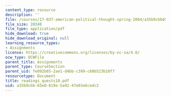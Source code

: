 ```yaml
---
content_type: resource
description: ''
file: /courses/17-037-american-political-thought-spring-2004/a35b9cbb65e0819e5a9247e03e6cedc2_readings_quests10.pdf
file_size: 20348
file_type: application/pdf
hide_download: true
hide_download_original: null
learning_resource_types:
- Assignments
license: https://creativecommons.org/licenses/by-nc-sa/4.0/
ocw_type: OCWFile
parent_title: Assignments
parent_type: CourseSection
parent_uid: fe092b65-2ae1-d4bb-c399-c60b523b10f7
resourcetype: Document
title: readings_quests10.pdf
uid: a35b9cbb-65e0-819e-5a92-47e03e6cedc2
---
```

